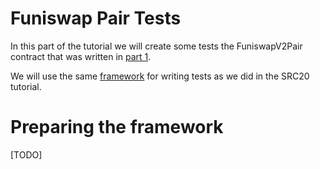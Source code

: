 # Funiswap Pair Tests

In this part of the tutorial we will create some tests the FuniswapV2Pair contract 
that was written in [part 1](https://github.com/jecikpo/Tutorial-Sway-UniswapV2/blob/main/PART-1-Pair.md).

We will use the same [framework](https://github.com/jecikpo/Tutorial-Fuel-SRC20/?tab=readme-ov-file#testing-framework-overview) for writing tests as we did in the SRC20 tutorial.

# Preparing the framework

[TODO]
